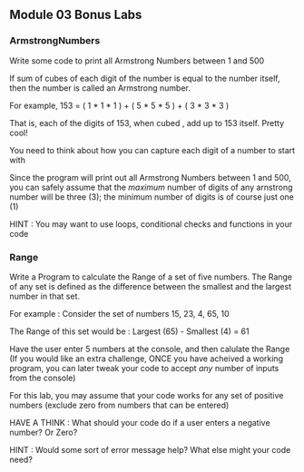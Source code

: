 
## Module 03 Bonus Labs

### ArmstrongNumbers


Write some code to print all Armstrong Numbers between 1 and 500

If sum of cubes of each digit of the number is equal to the number itself, then the number is called an Armstrong number.  

For example, 153 = ( 1 * 1 * 1 ) + ( 5 * 5 * 5 ) + ( 3 * 3 * 3 )

That is, each of the digits of 153, when cubed , add up to 153 itself.  Pretty cool!

You need to think about how you can capture each digit of a number to start
with

Since the program will print out all Armstrong Numbers between 1 and 500,
you can safely assume that the *maximum* number of digits of any arnstrong
number will be three (3); the minimum number of digits is of course just one
(1)

HINT : You may want to use loops, conditional checks and functions in your
code

### Range

Write a Program to calculate the Range of a set of five numbers. The Range of any set is defined as the difference between the smallest and the largest number in that set.

For example : Consider the set of numbers 15, 23, 4, 65, 10

The Range of this set would be : Largest (65) - Smallest (4) = 61

Have the user enter 5 numbers at the console, and then calulate the Range (If you would like an extra challenge, ONCE you have acheived a working program, you can later tweak your code to accept *any* number of inputs from the console)

For this lab, you may assume that your code works for any set of positive numbers (exclude zero from numbers that can be entered)

HAVE A THINK : What should your code do if a user enters a negative number? Or Zero?

HINT : Would some sort of error message help? What else might your code need?
